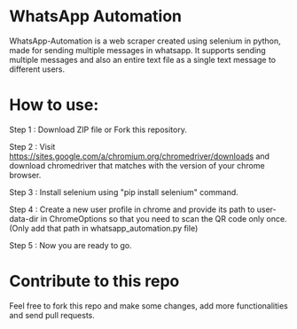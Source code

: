 # WhatsApp Automation

WhatsApp-Automation is a web scraper created using selenium in python, made for sending multiple messages in whatsapp. It supports sending multiple messages and also an entire text file as a single text message to different users.

# How to use:

Step 1 : Download ZIP file or Fork this repository.

Step 2 : Visit  https://sites.google.com/a/chromium.org/chromedriver/downloads and download chromedriver that matches with the version of your chrome browser.

Step 3 : Install selenium using "pip install selenium" command.

Step 4 : Create a new user profile in chrome and provide its path to user-data-dir in ChromeOptions so that you need to scan the QR code only once. (Only add that path in whatsapp_automation.py file)

Step 5 : Now you are ready to go.

# Contribute to this repo

Feel free to fork this repo and make some changes, add more functionalities and send pull requests.